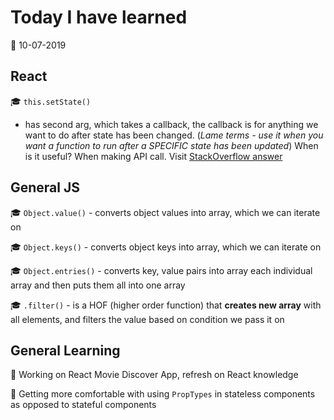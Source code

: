 # Today I have learned

:calendar: 10-07-2019

## React

:mortar_board: ```this.setState()```
- has second arg, which takes a callback, the callback is for anything we want to do after state has been changed. (_Lame terms - use it when you want a function to run after a SPECIFIC state has been updated_) When is it useful? When making API call. Visit [StackOverflow answer](https://stackoverflow.com/questions/42038590/when-to-use-react-setstate-callback)

## General JS

:mortar_board: ```Object.value()``` - converts object values into array, which we can iterate on

:mortar_board: ```Object.keys()``` - converts object keys into array, which we can iterate on

:mortar_board: ```Object.entries()``` - converts key, value pairs into array each individual array and then puts them all into one array

:mortar_board: ```.filter()``` - is a HOF (higher order function) that __creates new array__ with all elements, and filters the value based on condition we pass it on

## General Learning

:hammer: Working on React Movie Discover App, refresh on React knowledge

:hammer: Getting more comfortable with using ```PropTypes``` in stateless components as opposed to stateful components